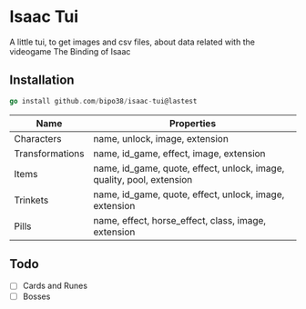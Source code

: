 # Isaac Tui

A little tui, to get images and csv files, about data related with the videogame The Binding of Isaac

## Installation

```go
go install github.com/bipo38/isaac-tui@lastest
```

| Name            | Properties                                                            |
| --------------- | --------------------------------------------------------------------- |
| Characters      | name, unlock, image, extension                                        |
| Transformations | name, id_game, effect, image, extension                               |
| Items           | name, id_game, quote, effect, unlock, image, quality, pool, extension |
| Trinkets        | name, id_game, quote, effect, unlock, image, extension                |
| Pills           | name, effect, horse_effect, class, image, extension                   |

## Todo

- [ ] Cards and Runes
- [ ] Bosses
